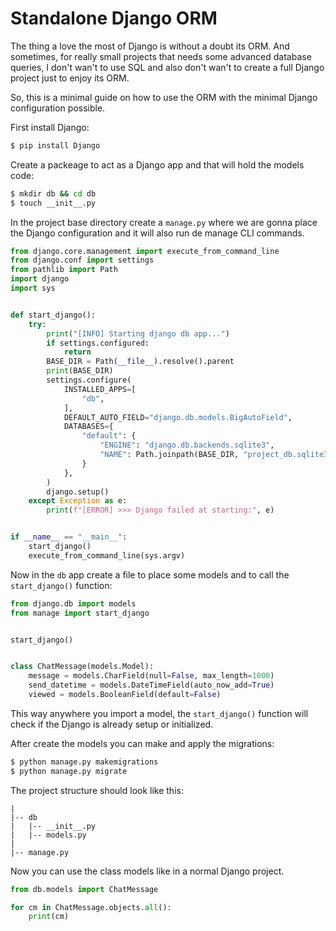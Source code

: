 # Standalone Django ORM

The thing a love the most of Django is without a doubt its ORM. And sometimes, for really small projects that needs some advanced database queries, I don't wan't to use SQL and also don't wan't to create a full Django project just to enjoy its ORM. 

So, this is a minimal guide on how to use the ORM with the minimal Django configuration possible.

First install Django:

```bash
$ pip install Django
```

Create a packeage to act as a Django app and that will hold the models code:

```bash
$ mkdir db && cd db
$ touch __init__.py
```

In the project base directory create a `manage.py` where we are gonna place the Django configuration and it will also run de manage CLI commands.

```python
from django.core.management import execute_from_command_line
from django.conf import settings
from pathlib import Path
import django
import sys


def start_django():
    try:
        print("[INFO] Starting django db app...")
        if settings.configured:
            return
        BASE_DIR = Path(__file__).resolve().parent
        print(BASE_DIR)
        settings.configure(
            INSTALLED_APPS=[
                "db",
            ],
            DEFAULT_AUTO_FIELD="django.db.models.BigAutoField",
            DATABASES={
                "default": {
                    "ENGINE": "django.db.backends.sqlite3",
                    "NAME": Path.joinpath(BASE_DIR, "project_db.sqlite3"),
                }
            },
        )
        django.setup()
    except Exception as e:
        print(f"[ERROR] >>> Django failed at starting:", e)


if __name__ == "__main__":
    start_django()
    execute_from_command_line(sys.argv)
```


Now in the `db` app create a file to place some models and to call the `start_django()` function:

```python
from django.db import models
from manage import start_django


start_django()


class ChatMessage(models.Model):
    message = models.CharField(null=False, max_length=1000)
    send_datetime = models.DateTimeField(auto_now_add=True)
    viewed = models.BooleanField(default=False)
```

This way anywhere you import a model, the `start_django()` function will check if the Django is already setup or initialized. 

After create the models you can make and apply the migrations:

```bash
$ python manage.py makemigrations
$ python manage.py migrate
```

The project structure should look like this:

```
|
|-- db
|   |-- __init__.py
|   |-- models.py
|
|-- manage.py
```

Now you can use the class models like in a normal Django project.

```python
from db.models import ChatMessage

for cm in ChatMessage.objects.all():
    print(cm)
```
